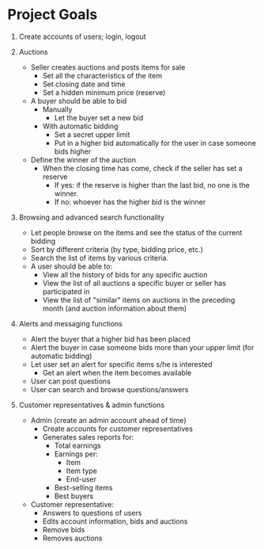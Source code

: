 # Project Goals
 
1. Create accounts of users; login, logout
2. Auctions
	* Seller creates auctions and posts items for sale
		* Set all the characteristics of the item
		* Set closing date and time
		* Set a hidden minimum price (reserve)
	* A buyer should be able to bid
		* Manually
			* Let the buyer set a new bid
		* With automatic bidding
			* Set a secret upper limit
			* Put in a higher bid automatically for the user in case someone bids higher
	* Define the winner of the auction
		* When the closing time has come, check if the seller has set a reserve
			* If yes: if the reserve is higher than the last bid, no one is the winner.
			* If no: whoever has the higher bid is the winner

3. Browsing and advanced search functionality
	* Let people browse on the items and see the status of the current bidding
	* Sort by different criteria (by type, bidding price, etc.)
	* Search the list of items by various criteria.
	* A user should be able to:
		* View all the history of bids for any specific auction
		* View the list of all auctions a specific buyer or seller has participated in
		* View the list of "similar" items on auctions in the preceding month (and auction information about them)

4. Alerts and messaging functions
	* Alert the buyer that a higher bid has been placed
	* Alert the buyer in case someone bids more than your upper limit (for automatic bidding)
	* Let user set an alert for specific items s/he is interested
		* Get an alert when the item becomes available
	* User can post questions
	* User can search and browse questions/answers

5. Customer representatives & admin functions
	* Admin (create an admin account ahead of time)
		* Create accounts for customer representatives
		* Generates sales reports for:
			* Total earnings
			* Earnings per:
				* Item
				* Item type
				* End-user
			* Best-selling items
			* Best buyers
	* Customer representative:
		* Answers to questions of users
		* Edits account information, bids and auctions
		* Remove bids
		* Removes auctions
